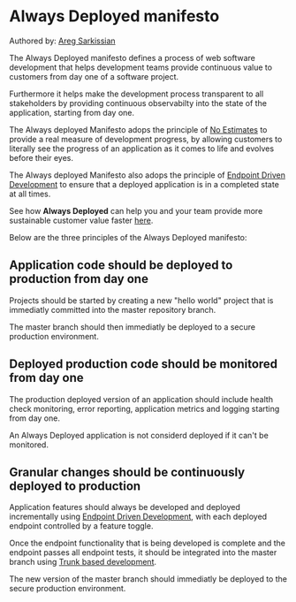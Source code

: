 # Always Deployed manifesto

Authored by: [Areg Sarkissian](https://aregsar.com/about)

The Always Deployed manifesto defines a process of web software development that helps development teams provide continuous value to customers from day one of a software project.

Furthermore it helps make the development process transparent to all stakeholders by providing continuous observabilty into the state of the application, starting from day one.

The Always deployed Manifesto adops the principle of [No Estimates](https://ronjeffries.com/xprog/articles/the-noestimates-movement/) to provide a real measure of development progress, by allowing customers to literally see the progress of an application as it comes to life and evolves before their eyes.

The Always deployed Manifesto also adops the principle of [Endpoint Driven Development](https://alwaysdeployed.com/endpoint-driven-development) to ensure that a deployed application is in a completed state at all times.

See how __Always Deployed__ can help you and your team provide more sustainable customer value faster [here](https://alwaysdeployed.com/tools).

Below are the three principles of the Always Deployed manifesto:

## Application code should be deployed to production from day one

Projects should be started by creating a new "hello world" project that is immediatly committed into the master repository branch.

The master branch should then immediatly be deployed to a secure production environment.

## Deployed production code should be monitored from day one

The production deployed version of an application should include health check monitoring, error reporting, application metrics and logging starting from day one.

An Always Deployed application is not considerd deployed if it can't be monitored.

## Granular changes should be continuously deployed to production

Application features should always be developed and deployed incrementally using [Endpoint Driven Development](https://alwaysdeployed.com/endpoint-driven-development), with each deployed endpoint controlled by a feature toggle.

Once the endpoint functionality that is being developed is complete and the endpoint passes all endpoint tests, it should be integrated into the master branch using [Trunk based development](https://trunkbaseddevelopment.com/).

The new version of the master branch should immediatly be deployed to the secure production environment.